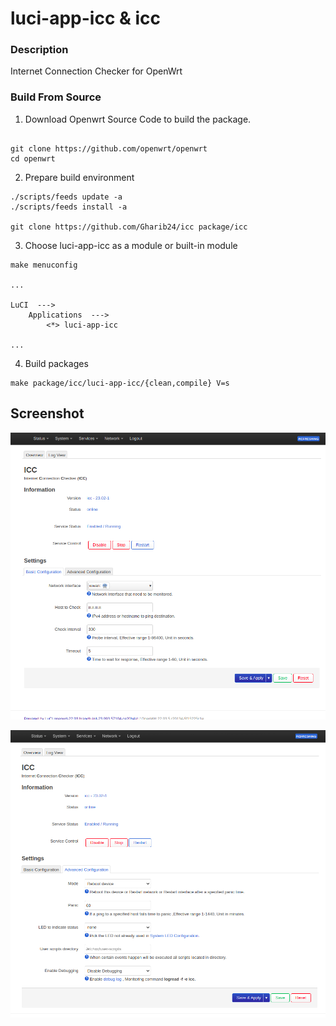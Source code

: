 # luci-app-icc & icc
        

### Description
Internet Connection Checker for OpenWrt

### Build From Source

1. Download Openwrt Source Code to build the package.

```shell

git clone https://github.com/openwrt/openwrt
cd openwrt

```

2. Prepare build environment

```shell
./scripts/feeds update -a
./scripts/feeds install -a

git clone https://github.com/Gharib24/icc package/icc
```

3. Choose luci-app-icc as a module or built-in module

```shell
make menuconfig

...

LuCI  --->
    Applications  --->
        <*> luci-app-icc

...

```

4. Build packages

```shell
make package/icc/luci-app-icc/{clean,compile} V=s
```

## Screenshot 
![screenshot](Documents/1.png)


![screenshot](Documents/2.png)



